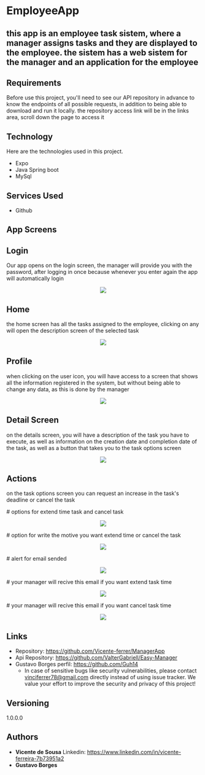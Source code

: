 # EmployeeApp



<h2>this app is an employee task sistem, where a manager assigns tasks and they are displayed to the employee. the sistem has a web sistem for the manager and an application for the employee<h2> 

## Requirements

Before use this project, you'll need to see our API repository in advance to know the endpoints of all possible requests, in addition to being able to download and run it locally. the repository access link will be in the links area, scroll down the page to access it


## Technology 

Here are the technologies used in this project.

* Expo 
* Java Spring boot 
* MySql

## Services Used

* Github

## App Screens

## Login

Our app opens on the login screen, the manager will provide you with the password, after logging in once because whenever you enter again the app will automatically login

<p align="center">
  <img src="https://github.com/Vicente-ferrer/EmployeeApp/blob/master/src/assets/Images/README/2.png">
</p>

## Home

the home screen has all the tasks assigned to the employee, clicking on any will open the description screen of the selected task

<p align="center">
  <img src="https://github.com/Vicente-ferrer/EmployeeApp/blob/master/src/assets/Images/README/5.png">
  
</p>

## Profile

when clicking on the user icon, you will have access to a screen that shows all the information registered in the system, but without being able to change any data, as this is done by the manager

<p align="center">
  <img src="https://github.com/Vicente-ferrer/EmployeeApp/blob/master/src/assets/Images/README/7.png">
  
</p>

## Detail Screen

on the details screen, you will have a description of the task you have to execute, as well as information on the creation date and completion date of the task, as well as a button that takes you to the task options screen

<p align="center">
  <img src="https://github.com/Vicente-ferrer/EmployeeApp/blob/master/src/assets/Images/README/8.png">
  
</p>

## Actions

on the task options screen you can request an increase in the task's deadline or cancel the task

  <p># options for extend time task and cancel task<p>
<p align="center">
  <img src="https://github.com/Vicente-ferrer/EmployeeApp/blob/master/src/assets/Images/README/1.png">
</p>
  <p># option for write the motive you want extend time or cancel the task<p>
<p align="center">
  <img src="https://github.com/Vicente-ferrer/EmployeeApp/blob/master/src/assets/Images/README/6.png">
</p>
  <p># alert for email sended<p>
  <p align="center">
  <img src="https://github.com/Vicente-ferrer/EmployeeApp/blob/master/src/assets/Images/README/9.png">
</p>
  <p># your manager will recive this email if you want extend task time<p>
  <p align="center">
  <img src="https://github.com/Vicente-ferrer/EmployeeApp/blob/master/src/assets/Images/README/3.png">
</p>
  <p># your manager will recive this email if you want cancel task time<p>
  <p align="center">
  <img src="https://github.com/Vicente-ferrer/EmployeeApp/blob/master/src/assets/Images/README/4.png">
</p>
  
  
  
  
  
  
## Links
  - Repository: https://github.com/Vicente-ferrer/ManagerApp
  - Api Repository: https://github.com/ValterGabriell/Easy-Manager
  - Gustavo Borges perfil: https://github.com/Guh14
    - In case of sensitive bugs like security vulnerabilities, please contact
      vinciferrer78@gmail.com directly instead of using issue tracker. We value your effort
      to improve the security and privacy of this project!

  ## Versioning

  1.0.0.0


  ## Authors

  * **Vicente de Sousa**
  Linkedin: https://www.linkedin.com/in/vicente-ferreira-7b73951a2
  * **Gustavo Borges** 

